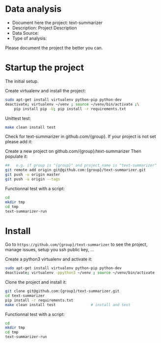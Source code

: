 # Data analysis
- Document here the project: text-summarizer
- Description: Project Description
- Data Source:
- Type of analysis:

Please document the project the better you can.

# Startup the project

The initial setup.

Create virtualenv and install the project:
```bash
sudo apt-get install virtualenv python-pip python-dev
deactivate; virtualenv ~/venv ; source ~/venv/bin/activate ;\
    pip install pip -U; pip install -r requirements.txt
```

Unittest test:
```bash
make clean install test
```

Check for text-summarizer in github.com/{group}. If your project is not set please add it:

Create a new project on github.com/{group}/text-summarizer
Then populate it:

```bash
##   e.g. if group is "{group}" and project_name is "text-summarizer"
git remote add origin git@github.com:{group}/text-summarizer.git
git push -u origin master
git push -u origin --tags
```

Functionnal test with a script:

```bash
cd
mkdir tmp
cd tmp
text-summarizer-run
```

# Install

Go to `https://github.com/{group}/text-summarizer` to see the project, manage issues,
setup you ssh public key, ...

Create a python3 virtualenv and activate it:

```bash
sudo apt-get install virtualenv python-pip python-dev
deactivate; virtualenv -ppython3 ~/venv ; source ~/venv/bin/activate
```

Clone the project and install it:

```bash
git clone git@github.com:{group}/text-summarizer.git
cd text-summarizer
pip install -r requirements.txt
make clean install test                # install and test
```
Functionnal test with a script:

```bash
cd
mkdir tmp
cd tmp
text-summarizer-run
```
